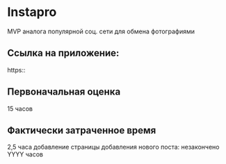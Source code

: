 # Instapro

MVP аналога популярной соц. сети для обмена фотографиями

## Ссылка на приложение:

https::

## Первоначальная оценка

15 часов

## Фактически затраченное время
2,5 часа добавление страницы добавления нового поста: незакончено
YYYY часов
